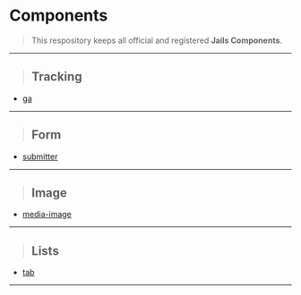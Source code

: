 # Components

> This respository keeps all official and registered **Jails Components**.

---

> ## Tracking
* [ga](//github.com/jails-scaffold/Components/tree/master/ga "Google Analytics Component")

---

> ## Form
* [submitter](//github.com/jails-scaffold/Components/tree/master/submitter "Submitter Component")

---

> ## Image
* [media-image](//github.com/jails-scaffold/Components/tree/master/media-image "Media Image Component")

---

> ## Lists
* [tab](//github.com/jails-scaffold/Components/tree/master/tab "Tab Component")

---
